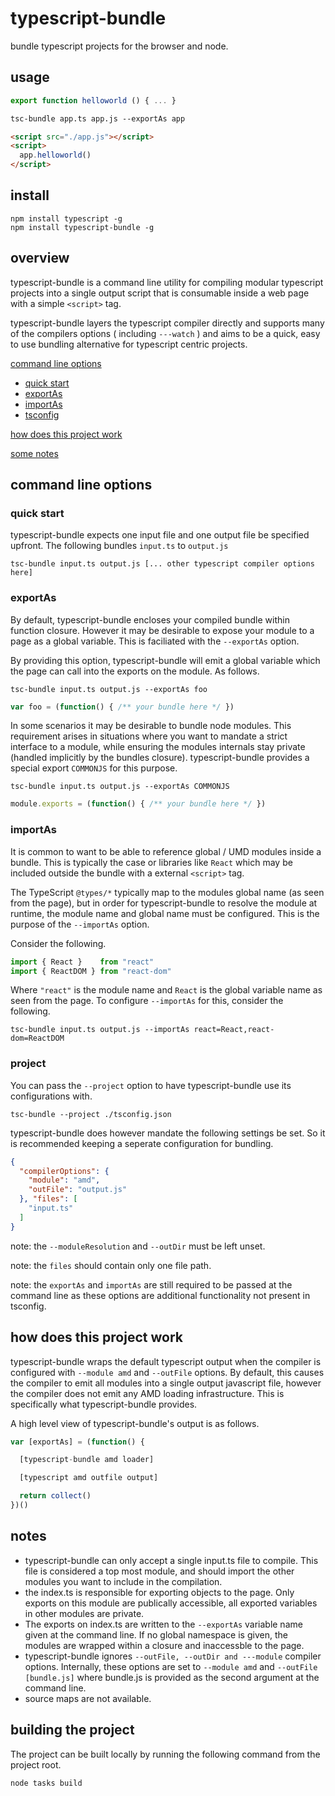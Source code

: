 # typescript-bundle

bundle typescript projects for the browser and node.

## usage

```typescript
export function helloworld () { ... }
```

```html
tsc-bundle app.ts app.js --exportAs app
```

```html
<script src="./app.js"></script>
<script>
  app.helloworld()
</script>
```

## install
```
npm install typescript -g
npm install typescript-bundle -g 
```

## overview

typescript-bundle is a command line utility for compiling modular typescript projects into a single output script that is consumable inside a web page with a simple ```<script>``` tag.

typescript-bundle layers the typescript compiler directly and supports many of the compilers options ( including ```---watch``` ) and aims to be a quick, easy to use bundling alternative for typescript centric projects.

[command line options](#command-line-options)
- [quick start](#quick-start)
- [exportAs](#exportAs)
- [importAs](#importAs)
- [tsconfig](#tsconfig)

[how does this project work](#how-does-this-project-work)

[some notes](#notes)

## command line options

### quick start
typescript-bundle expects one input file and one output file be specified upfront. The following bundles ```input.ts``` to ```output.js```
```
tsc-bundle input.ts output.js [... other typescript compiler options here]
```
### exportAs

By default, typescript-bundle encloses your compiled bundle within function closure. However it may be desirable to expose your module to a page as a global variable. This is faciliated with the ```--exportAs``` option. 

By providing this option, typescript-bundle will emit a global variable which the page can call into the exports on the module. As follows.
```
tsc-bundle input.ts output.js --exportAs foo
```
```javascript
var foo = (function() { /** your bundle here */ })
```
In some scenarios it may be desirable to bundle node modules. This requirement arises in situations where you want to mandate a strict interface to a module, while ensuring the modules internals stay private (handled implicitly by the bundles closure). typescript-bundle provides a special export ```COMMONJS``` for this purpose.

```
tsc-bundle input.ts output.js --exportAs COMMONJS
```
```typescript
module.exports = (function() { /** your bundle here */ })
```

### importAs

It is common to want to be able to reference global / UMD modules inside a bundle. This is typically the case or libraries like ```React``` which may be included outside the bundle with a external ```<script>``` tag. 

The TypeScript ```@types/*``` typically map to the modules global name (as seen from the page), but in order for typescript-bundle to resolve the module at runtime, the module name and global name must be configured. This is the purpose of the ```--importAs``` option.

Consider the following.

```typescript
import { React }    from "react"
import { ReactDOM } from "react-dom"
```
Where ```"react"``` is the module name and ```React``` is the global variable name as seen from the page. To configure ```--importAs``` for this, consider the following.
```
tsc-bundle input.ts output.js --importAs react=React,react-dom=ReactDOM
```

### project
You can pass the ```--project``` option to have typescript-bundle use its configurations with.
```
tsc-bundle --project ./tsconfig.json
```  
typescript-bundle does however mandate the following settings be set. So it is recommended keeping a seperate configuration for bundling.
```json
{
  "compilerOptions": {
    "module": "amd",
    "outFile": "output.js"
  }, "files": [
    "input.ts"
  ]
}
```
note: the ```--moduleResolution``` and ```--outDir``` must be left unset.

note: the ```files``` should contain only one file path.

note: the ```exportAs``` and ```importAs``` are still required to be passed at the command line as these options are additional functionality not present in tsconfig.

## how does this project work

typescript-bundle wraps the default typescript output when the compiler is configured with ```--module amd``` and ```--outFile``` options. By default, this causes the compiler to emit all modules into a single output javascript file, however the compiler does not emit any AMD loading infrastructure. This is specifically what typescript-bundle provides. 

A high level view of typescript-bundle's output is as follows.

```javascript
var [exportAs] = (function() {

  [typescript-bundle amd loader]

  [typescript amd outfile output]

  return collect()
})()
```

## notes

- typescript-bundle can only accept a single input.ts file to compile. This file is considered a top most module, 
and should import the other modules you want to include in the compilation.
- the index.ts is responsible for exporting objects to the page. Only exports on this module are publically accessible, 
all exported variables in other modules are private. 
- The exports on index.ts are written to the ```--exportAs``` variable name given at the command line. If no global 
namespace is given, the modules are wrapped within a closure and inaccessble to the page.
- typescript-bundle ignores ```--outFile, --outDir and ---module``` compiler options.  Internally, these options are set
to ```--module amd``` and ```--outFile [bundle.js]``` where bundle.js is provided as the second argument at the command line.
- source maps are not available. 

## building the project
The project can be built locally by running the following command from the project root.
```
node tasks build
```